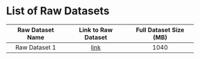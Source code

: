 # List of Raw Datasets

Raw Dataset Name | Link to Raw Dataset | Full Dataset Size (MB)
:---:|:---:|:---:
Raw Dataset 1 | [link](https://www.kaggle.com/c/tensorflow-speech-recognition-challenge/data?select=test.7z) | 1040
